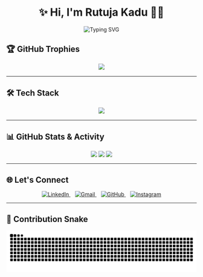 <h1 align="center">✨ Hi, I'm Rutuja Kadu 👩‍💻</h1>

<p align="center">
  <img src="https://readme-typing-svg.herokuapp.com?font=Fira+Code&size=24&pause=1000&color=F97316&center=true&vCenter=true&width=500&lines=Full+Stack+Java+Developer;Spring+Boot+%7C+Angular+%7C+React+%7C+MySQL;Bridging+Backend+Logic+%26+Frontend+Magic;Building+Smart+Web+Applications;Always+Learning+🚀" alt="Typing SVG" />
</p>

## 🏆 GitHub Trophies

<p align="center">
  <img src="https://github-profile-trophy.vercel.app/?username=Rutujakadu23&theme=gruvbox&no-frame=true&column=3&row=2" />
</p>

---

## 🛠️ Tech Stack

<p align="center">
  <img src="https://skillicons.dev/icons?i=java,spring,mysql,html,css,js,angular,react,git,github,postman,vscode" />
</p>

---

## 📊 GitHub Stats & Activity

<p align="center">
  <img src="https://github-readme-stats.vercel.app/api?username=Rutujakadu23&show_icons=true&theme=radical&hide_border=true" />
  <img src="https://github-readme-streak-stats.herokuapp.com?user=Rutujakadu23&theme=radical&hide_border=true" />
  <img src="https://github-readme-stats.vercel.app/api/top-langs/?username=Rutujakadu23&layout=compact&theme=radical&hide_border=true" />
</p>

---

## 🌐 Let's Connect

<p align="center">
  <a href="https://www.linkedin.com/in/rutuja-kadu/" target="_blank">
    <img src="https://cdn-icons-png.flaticon.com/512/174/174857.png" width="40" alt="LinkedIn" />
  </a>
  &nbsp;&nbsp;
  <a href="mailto:rutujakadu33@gmail.com" target="_blank">
    <img src="https://cdn-icons-png.flaticon.com/512/732/732200.png" width="40" alt="Gmail" />
  </a>
  &nbsp;&nbsp;
  <a href="https://github.com/Rutujakadu23" target="_blank">
    <img src="https://cdn-icons-png.flaticon.com/512/25/25231.png" width="40" alt="GitHub" />
  </a>
  &nbsp;&nbsp;
  <a href="https://www.instagram.com/rutujakadu23/" target="_blank">
    <img src="https://cdn-icons-png.flaticon.com/512/2111/2111463.png" width="40" alt="Instagram" />
  </a>
</p>

---

## 🐍 Contribution Snake

<p align="center">
  <img src="https://github.com/Rutujakadu23/Rutujakadu23/blob/output/github-contribution-grid-snake.svg" alt="snake gif" />
</p>
